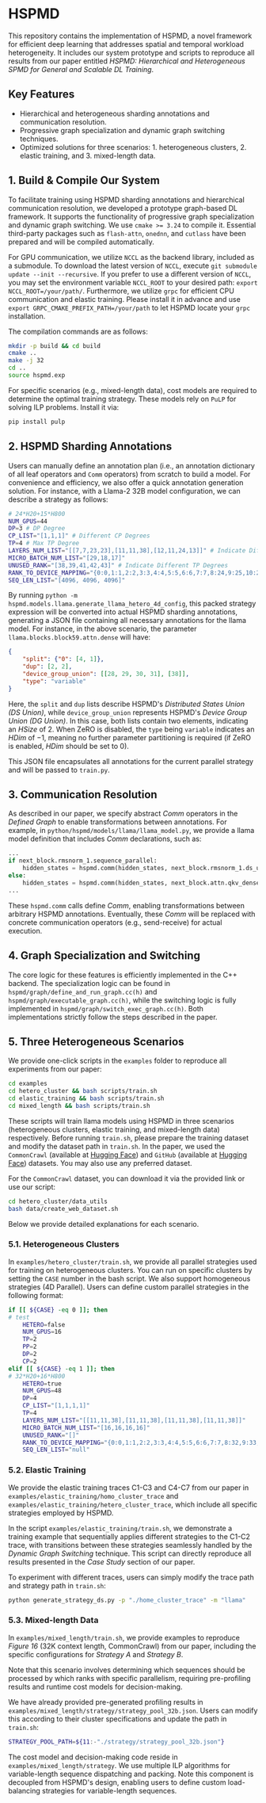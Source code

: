# HSPMD

This repository contains the implementation of HSPMD, a novel framework for efficient deep learning that addresses spatial and temporal workload heterogeneity. It includes our system prototype and scripts to reproduce all results from our paper entitled *HSPMD: Hierarchical and Heterogeneous SPMD for General and Scalable DL Training*.

## Key Features

- Hierarchical and heterogeneous sharding annotations and communication resolution.
- Progressive graph specialization and dynamic graph switching techniques.
- Optimized solutions for three scenarios: 1. heterogeneous clusters, 2. elastic training, and 3. mixed-length data.

## 1. Build & Compile Our System

To facilitate training using HSPMD sharding annotations and hierarchical communication resolution, we developed a prototype graph-based DL framework. It supports the functionality of progressive graph specialization and dynamic graph switching. We use `cmake >= 3.24` to compile it. Essential third-party packages such as `flash-attn`, `onednn`, and `cutlass` have been prepared and will be compiled automatically.

For GPU communication, we utilize `NCCL` as the backend library, included as a submodule. To download the latest version of `NCCL`, execute `git submodule update --init --recursive`. If you prefer to use a different version of `NCCL`, you may set the environment variable `NCCL_ROOT` to your desired path: `export NCCL_ROOT=/your/path/`. Furthermore, we utilize `grpc` for efficient CPU communication and elastic training. Please install it in advance and use `export GRPC_CMAKE_PREFIX_PATH=/your/path` to let HSPMD locate your `grpc` installation.

The compilation commands are as follows:

```bash
mkdir -p build && cd build
cmake ..
make -j 32
cd ..
source hspmd.exp
```

For specific scenarios (e.g., mixed-length data), cost models are required to determine the optimal training strategy. These models rely on `PuLP` for solving ILP problems. Install it via:

```bash
pip install pulp
```

## 2. HSPMD Sharding Annotations

Users can manually define an annotation plan (i.e., an annotation dictionary of all leaf operators and `Comm` operators) from scratch to build a model. For convenience and efficiency, we also offer a quick annotation generation solution. For instance, with a Llama-2 32B model configuration, we can describe a strategy as follows:

```bash
# 24*H20+15*H800
NUM_GPUS=44
DP=3 # DP Degree
CP_LIST="[1,1,1]" # Different CP Degrees
TP=4 # Max TP Degree
LAYERS_NUM_LIST="[[7,7,23,23],[11,11,38],[12,11,24,13]]" # Indicate Different PP Degrees
MICRO_BATCH_NUM_LIST="[29,18,17]" 
UNUSED_RANK="[38,39,41,42,43]" # Indicate Different TP Degrees
RANK_TO_DEVICE_MAPPING="{0:0,1:1,2:2,3:3,4:4,5:5,6:6,7:7,8:24,9:25,10:26,11:27,12:28,13:29,14:30,15:31,16:8,17:9,18:10,19:11,20:12,21:13,22:14,23:15,24:32,25:33,26:34,27:35,28:16,29:17,30:18,31:19,32:20,33:21,34:22,35:23,36:36,37:37,38:39,39:40,40:38,41:41,42:42,43:43}"
SEQ_LEN_LIST="[4096, 4096, 4096]"
```

By running `python -m hspmd.models.llama.generate_llama_hetero_4d_config`, this packed strategy expression will be converted into actual HSPMD sharding annotations, generating a JSON file containing all necessary annotations for the llama model. For instance, in the above scenario, the parameter `llama.blocks.block59.attn.dense` will have:


```json
{
    "split": {"0": [4, 1]},
    "dup": [2, 2],
    "device_group_union": [[28, 29, 30, 31], [38]],
    "type": "variable"
}
```

Here, the `split` and `dup` lists describe HSPMD's *Distributed States Union (DS Union)*, while `device_group_union` represents HSPMD's *Device Group Union (DG Union)*. In this case, both lists contain two elements, indicating an *HSize* of 2. When ZeRO is disabled, the `type` being `variable` indicates an *HDim* of −1, meaning no further parameter partitioning is required (if ZeRO is enabled, *HDim* should be set to 0).

This JSON file encapsulates all annotations for the current parallel strategy and will be passed to `train.py`.

## 3. Communication Resolution

As described in our paper, we specify abstract *Comm* operators in the *Defined Graph* to enable transformations between annotations. For example, in `python/hspmd/models/llama/llama_model.py`, we provide a llama model definition that includes *Comm* declarations, such as:

```python
...
if next_block.rmsnorm_1.sequence_parallel:
    hidden_states = hspmd.comm(hidden_states, next_block.rmsnorm_1.ds_union_map['split0'], next_block.rmsnorm_1.device_group_unions, name=f"pipeline_layer_{i}_comm")
else:
    hidden_states = hspmd.comm(hidden_states, next_block.attn.qkv_dense.ds_union_map['split0_dup'], next_block.rmsnorm_1.device_group_unions, name=f"pipeline_layer_{i}_comm")
...
```

These `hspmd.comm` calls define *Comm*, enabling transformations between arbitrary HSPMD annotations. Eventually, these *Comm* will be replaced with concrete communication operators (e.g., send-receive) for actual execution.

## 4. Graph Specialization and Switching

The core logic for these features is efficiently implemented in the C++ backend. The specialization logic can be found in `hspmd/graph/define_and_run_graph.cc(h)` and `hspmd/graph/executable_graph.cc(h)`, while the switching logic is fully implemented in `hspmd/graph/switch_exec_graph.cc(h)`. Both implementations strictly follow the steps described in the paper.

## 5. Three Heterogeneous Scenarios

We provide one-click scripts in the `examples` folder to reproduce all experiments from our paper:

```bash
cd examples
cd hetero_cluster && bash scripts/train.sh
cd elastic_training && bash scripts/train.sh
cd mixed_length && bash scripts/train.sh
```

These scripts will train llama models using HSPMD in three scenarios (heterogeneous clusters, elastic training, and mixed-length data) respectively. Before running `train.sh`, please prepare the training dataset and modify the dataset path in `train.sh`. In the paper, we used the `CommonCrawl` (available at [Hugging Face](https://huggingface.co/datasets/tiiuae/falcon-refinedweb)) and `GitHub` (available at [Hugging Face](https://huggingface.co/datasets/codeparrot/github-code)) datasets. You may also use any preferred dataset. 

For the `CommonCrawl` dataset, you can download it via the provided link or use our script:

```bash
cd hetero_cluster/data_utils
bash data/create_web_dataset.sh
```

Below we provide detailed explanations for each scenario.

### 5.1. Heterogeneous Clusters

In `examples/hetero_cluster/train.sh`, we provide all parallel strategies used for training on heterogeneous clusters. You can run on specific clusters by setting the `CASE` number in the bash script. We also support homogeneous strategies (4D Parallel). Users can define custom parallel strategies in the following format:

```bash
if [[ ${CASE} -eq 0 ]]; then
# test
    HETERO=false
    NUM_GPUS=16
    TP=2
    PP=2
    DP=2
    CP=2
elif [[ ${CASE} -eq 1 ]]; then
# 32*H20+16*H800
    HETERO=true
    NUM_GPUS=48
    DP=4
    CP_LIST="[1,1,1,1]"
    TP=4
    LAYERS_NUM_LIST="[[11,11,38],[11,11,38],[11,11,38],[11,11,38]]"
    MICRO_BATCH_NUM_LIST="[16,16,16,16]"
    UNUSED_RANK="[]"
    RANK_TO_DEVICE_MAPPING="{0:0,1:1,2:2,3:3,4:4,5:5,6:6,7:7,8:32,9:33,10:34,11:35,12:8,13:9,14:10,15:11,16:12,17:13,18:14,19:15,20:36,21:37,22:38,23:39,24:16,25:17,26:18,27:19,28:20,29:21,30:22,31:23,32:40,33:41,34:42,35:43,36:24,37:25,38:26,39:27,40:28,41:29,42:30,43:31,44:44,45:45,46:46,47:47}"
    SEQ_LEN_LIST="null"
```

### 5.2. Elastic Training

We provide the elastic training traces C1-C3 and C4-C7 from our paper in `examples/elastic_training/homo_cluster_trace` and `examples/elastic_training/hetero_cluster_trace`, which include all specific strategies employed by HSPMD.

In the script `examples/elastic_training/train.sh`, we demonstrate a training example that sequentially applies different strategies to the C1-C2 trace, with transitions between these strategies seamlessly handled by the *Dynamic Graph Switching* technique. This script can directly reproduce all results presented in the *Case Study* section of our paper.

To experiment with different traces, users can simply modify the trace path and strategy path in `train.sh`:


```bash
python generate_strategy_ds.py -p "./home_cluster_trace" -m "llama"
```

### 5.3. Mixed-length Data

In `examples/mixed_length/train.sh`, we provide examples to reproduce *Figure 16* (32K context length, CommonCrawl) from our paper, including the specific configurations for *Strategy A* and *Strategy B*.

Note that this scenario involves determining which sequences should be processed by which ranks with specific parallelism, requiring pre-profiling results and runtime cost models for decision-making.

We have already provided pre-generated profiling results in `examples/mixed_length/strategy/strategy_pool_32b.json`.  Users can modify this according to their cluster specifications and update the path in `train.sh`:

```bash
STRATEGY_POOL_PATH=${11:-"./strategy/strategy_pool_32b.json"}
```

The cost model and decision-making code reside in `examples/mixed_length/strategy`. We use multiple ILP algorithms for variable-length sequence dispatching and packing. Note this component is decoupled from HSPMD's design, enabling users to define custom load-balancing strategies for variable-length sequences.
